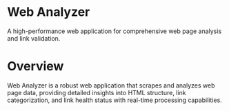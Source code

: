 # Web Analyzer
A high-performance web application for comprehensive web page analysis and link validation.

# Overview
Web Analyzer is a robust web application that scrapes and analyzes web page data, providing detailed insights into HTML structure, link categorization, and link health status with real-time processing capabilities.